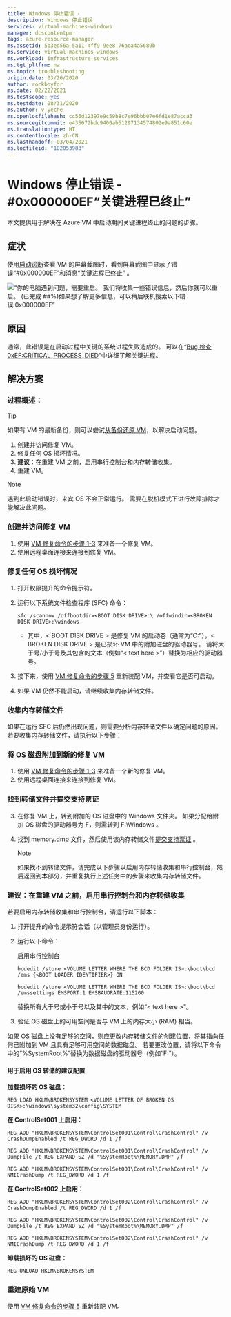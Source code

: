 ```yaml
---
title: Windows 停止错误 -
description: Windows 停止错误
services: virtual-machines-windows
manager: dcscontentpm
tags: azure-resource-manager
ms.assetid: 5b3ed56a-5a11-4ff9-9ee8-76aea4a5689b
ms.service: virtual-machines-windows
ms.workload: infrastructure-services
ms.tgt_pltfrm: na
ms.topic: troubleshooting
origin.date: 03/26/2020
author: rockboyfor
ms.date: 02/22/2021
ms.testscope: yes
ms.testdate: 08/31/2020
ms.author: v-yeche
ms.openlocfilehash: cc56d12397e9c59b8c7e96bbb07e6fd1e87acca3
ms.sourcegitcommit: e435672bdc9400ab51297134574802e9a851c60e
ms.translationtype: HT
ms.contentlocale: zh-CN
ms.lasthandoff: 03/04/2021
ms.locfileid: "102053983"
---
```

<!--Verified successfully (Not Azure enable serial console-->
# <a name="windows-stop-error---0x000000ef-critical-process-died"></a>Windows 停止错误 - #0x000000EF“关键进程已终止”

本文提供用于解决在 Azure VM 中启动期间关键进程终止的问题的步骤。

## <a name="symptom"></a>症状

使用[启动诊断](./boot-diagnostics.md)查看 VM 的屏幕截图时，看到屏幕截图中显示了错误“#0x000000EF”和消息“关键进程已终止”   。

![“你的电脑遇到问题，需要重启。 我们将收集一些错误信息，然后你就可以重启。 (已完成 ##%)如果想了解更多信息，可以稍后联机搜索以下错误:0x000000EF”](media/troubleshoot-guide-critical-process-died/1.jpg)

## <a name="cause"></a>原因

通常，此错误是在启动过程中关键的系统进程失败造成的。 可以在“[Bug 检查 0xEF:CRITICAL_PROCESS_DIED](https://docs.microsoft.com/windows-hardware/drivers/debugger/bug-check-0xef--critical-process-died)”中详细了解关键进程。

## <a name="solution"></a>解决方案

### <a name="process-overview"></a>过程概述：

> [!TIP]
> 如果有 VM 的最新备份，则可以尝试[从备份还原 VM](../../backup/backup-azure-arm-restore-vms.md)，以解决启动问题。

1. 创建并访问修复 VM。
2. 修复任何 OS 损坏情况。
3. **建议**：在重建 VM 之前，启用串行控制台和内存转储收集。
4. 重建 VM。

> [!NOTE]
> 遇到此启动错误时，来宾 OS 不会正常运行。 需要在脱机模式下进行故障排除才能解决此问题。

### <a name="create-and-access-a-repair-vm"></a>创建并访问修复 VM

1. 使用 [VM 修复命令的步骤 1-3](./repair-windows-vm-using-azure-virtual-machine-repair-commands.md) 来准备一个修复 VM。
2. 使用远程桌面连接来连接到修复 VM。

### <a name="fix-any-os-corruption"></a>修复任何 OS 损坏情况

1. 打开权限提升的命令提示符。
2. 运行以下系统文件检查程序 (SFC) 命令：

    `sfc /scannow /offbootdir=<BOOT DISK DRIVE>:\ /offwindir=<BROKEN DISK DRIVE>:\windows`

    * 其中，< BOOT DISK DRIVE > 是修复 VM 的启动卷（通常为“C:”），< BROKEN DISK DRIVE > 是已损坏 VM 中的附加磁盘的驱动器号。 请将大于号/小于号及其包含的文本（例如“< text here >”）替换为相应的驱动器号。

3. 接下来，使用 [VM 修复命令的步骤 5](./repair-windows-vm-using-azure-virtual-machine-repair-commands.md#repair-process-example) 重新装配 VM，并查看它是否可启动。
4. 如果 VM 仍然不能启动，请继续收集内存转储文件。

### <a name="collect-the-memory-dump-file"></a>收集内存转储文件

如果在运行 SFC 后仍然出现问题，则需要分析内存转储文件以确定问题的原因。 若要收集内存转储文件，请执行以下步骤：

### <a name="attach-the-os-disk-to-a-new-repair-vm"></a>将 OS 磁盘附加到新的修复 VM

1. 使用 [VM 修复命令的步骤 1-3](./repair-windows-vm-using-azure-virtual-machine-repair-commands.md) 来准备一个新的修复 VM。
2. 使用远程桌面连接来连接到修复 VM。

### <a name="locate-the-dump-file-and-submit-a-support-ticket"></a>找到转储文件并提交支持票证

3. 在修复 VM 上，转到附加的 OS 磁盘中的 Windows 文件夹。 如果分配给附加 OS 磁盘的驱动器号为 F，则需转到 F:\Windows   。
4. 找到 memory.dmp 文件，然后使用该内存转储文件[提交支持票证](https://support.azure.cn/support/support-azure/)  。

   > [!NOTE]
   > 如果找不到转储文件，请完成以下步骤以启用内存转储收集和串行控制台，然后返回到本部分，并重复执行上述任务中的步骤来收集内存转储文件。

### <a name="recommended-before-you-rebuild-the-vm-enable-serial-console-and-memory-dump-collection"></a>建议：在重建 VM 之前，启用串行控制台和内存转储收集

若要启用内存转储收集和串行控制台，请运行以下脚本：

1. 打开提升的命令提示符会话（以管理员身份运行）。
2. 运行以下命令：

    启用串行控制台

    `bcdedit /store <VOLUME LETTER WHERE THE BCD FOLDER IS>:\boot\bcd /ems {<BOOT LOADER IDENTIFIER>} ON`

    `bcdedit /store <VOLUME LETTER WHERE THE BCD FOLDER IS>:\boot\bcd /emssettings EMSPORT:1 EMSBAUDRATE:115200`

    替换所有大于号或小于号以及其中的文本，例如“< text here >”。

3. 验证 OS 磁盘上的可用空间是否与 VM 上的内存大小 (RAM) 相当。

如果 OS 磁盘上没有足够的空间，则应更改内存转储文件的创建位置，将其指向任何已附加到 VM 且具有足够可用空间的数据磁盘。 若要更改位置，请将以下命令中的“%SystemRoot%”替换为数据磁盘的驱动器号（例如“F:”）。

#### <a name="suggested-configuration-to-enable-os-dump"></a>用于启用 OS 转储的建议配置

**加载损坏的 OS 磁盘**：

`REG LOAD HKLM\BROKENSYSTEM <VOLUME LETTER OF BROKEN OS DISK>:\windows\system32\config\SYSTEM`

**在 ControlSet001 上启用：**

`REG ADD "HKLM\BROKENSYSTEM\ControlSet001\Control\CrashControl" /v CrashDumpEnabled /t REG_DWORD /d 1 /f`

`REG ADD "HKLM\BROKENSYSTEM\ControlSet001\Control\CrashControl" /v DumpFile /t REG_EXPAND_SZ /d "%SystemRoot%\MEMORY.DMP" /f`

`REG ADD "HKLM\BROKENSYSTEM\ControlSet001\Control\CrashControl" /v NMICrashDump /t REG_DWORD /d 1 /f`

**在 ControlSet002 上启用：**

`REG ADD "HKLM\BROKENSYSTEM\ControlSet002\Control\CrashControl" /v CrashDumpEnabled /t REG_DWORD /d 1 /f`

`REG ADD "HKLM\BROKENSYSTEM\ControlSet002\Control\CrashControl" /v DumpFile /t REG_EXPAND_SZ /d "%SystemRoot%\MEMORY.DMP" /f`

`REG ADD "HKLM\BROKENSYSTEM\ControlSet002\Control\CrashControl" /v NMICrashDump /t REG_DWORD /d 1 /f`

**卸载损坏的 OS 磁盘：**

`REG UNLOAD HKLM\BROKENSYSTEM`

### <a name="rebuild-the-original-vm"></a>重建原始 VM

使用 [VM 修复命令的步骤 5](./repair-windows-vm-using-azure-virtual-machine-repair-commands.md#repair-process-example) 重新装配 VM。

<!--Update_Description: update meta properties, wording update, update link-->